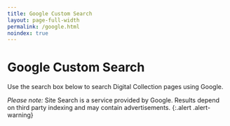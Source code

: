 ```yaml
---
title: Google Custom Search
layout: page-full-width
permalink: /google.html
noindex: true
---
```


# Google Custom Search 

Use the search box below to search Digital Collection pages using Google.

<script async src="">
</script>
<div class="gcse-search"></div>

*Please note:* Site Search is a service provided by Google. Results depend on third party indexing and may contain advertisements.
{:.alert .alert-warning}

